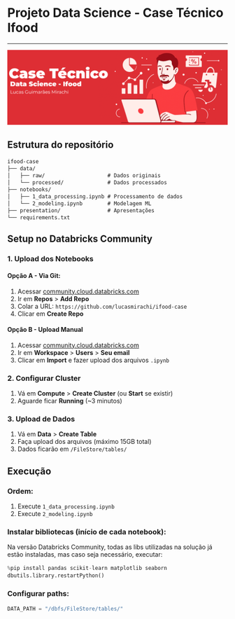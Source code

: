 # Projeto Data Science - Case Técnico Ifood
---

<img src="capa.png" width="900px">

## Estrutura do repositório

```
ifood-case
├── data/
│   ├── raw/                    # Dados originais
│   └── processed/              # Dados processados
├── notebooks/
│   ├── 1_data_processing.ipynb # Processamento de dados
│   └── 2_modeling.ipynb        # Modelagem ML
├── presentation/               # Apresentações
└── requirements.txt
```

## Setup no Databricks Community

### 1. Upload dos Notebooks
#### Opção A - Via Git:
1. Acessar [community.cloud.databricks.com](https://community.cloud.databricks.com/)
2. Ir em **Repos** > **Add Repo**
3. Colar a URL: `https://github.com/lucasmirachi/ifood-case`
4. Clicar em **Create Repo**

#### Opção B - Upload Manual
1. Acessar [community.cloud.databricks.com](https://community.cloud.databricks.com/)
2. Ir em **Workspace** > **Users** > **Seu email**
3. Clicar em  **Import** e fazer upload dos arquivos `.ipynb`

### 2. Configurar Cluster
1. Vá em **Compute** > **Create Cluster** (ou **Start** se existir)
2. Aguarde ficar **Running** (~3 minutos)

### 3. Upload de Dados
1. Vá em **Data** > **Create Table**
2. Faça upload dos arquivos (máximo 15GB total)
3. Dados ficarão em `/FileStore/tables/`

## Execução

### Ordem:
1. Execute `1_data_processing.ipynb`
2. Execute `2_modeling.ipynb`

### Instalar bibliotecas (início de cada notebook):

Na versão Databricks Community, todas as libs utilizadas na solução já estão instaladas, mas caso seja necessário, executar:

```python
%pip install pandas scikit-learn matplotlib seaborn
dbutils.library.restartPython()
```

### Configurar paths:
```python
DATA_PATH = "/dbfs/FileStore/tables/"
```

```
